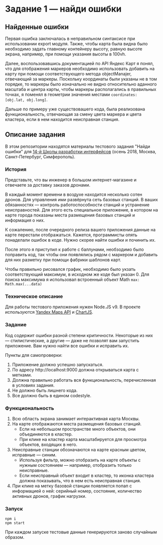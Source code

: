 # Задание 1 — найди ошибки

## Найденные ошибки

Первая ошибка заключалась в неправильном синтаксисе при использовании export модуля. Также, чтобы карта была видна было необходимо задать главному контейнеру высоту, равную высоте экрана, например, при помощи указания высоты в 100vh.

Далее, воспользовавшись документацией по API Яндекс Карт я понял, что для отображения маркеров необходимо использовать добавить на карту при помощи соответствующего метода objectManajer, отвечающий за маркеры. Поскольку координаты были указаны не в том порядке, то маркеры было изначально не видно относительно аданного масштаба и центра карты, чтобы маркеры располагались в правильных точках, я поменял в геометрии значения местами `coordinates: [obj.lat, obj.long]`.

Дальше по примеру уже существовашего кода, была реализована функциональность, отвечающая за смену цвета маркера и цвета кластера, если в нем находится неисправная станция.




## Описание задания

В этом репозитории находятся материалы тестового задания "Найди ошибки" для [14-й Школы разработки интерфейсов](https://academy.yandex.ru/events/frontend/shri_msk-2018-2) (осень 2018, Москва, Санкт-Петербург, Симферополь).

### История

Представьте, что вы инженер в большом интернет-магазине и отвечаете за доставку заказов дронами.

В каждый момент времени в воздухе находится несколько сотен дронов. Для управления ими развёрнута сеть базовых станций. В ваших обязанностях — контроль работоспособности станций и устранение неисправностей. Для этого есть специальное приложение, в котором на карте города показаны места размещения базовых станций и информация о них.

К сожалению, после очередного релиза вашего приложения данные на карте перестали отображаться. Кажется, программисты опять понаделали ошибок в коде. Нужно скорее найти ошибки и починить их.

После этого я приступил к работе с баллунами, необзодимо было поправить код, так чтобы они появлялись рядом с маркером и добавить для них разметку при помощи фабрики шаблонов карт. 

Чтобы правильно рисовался график, необходимо было укзать соответствующий максимум, в исходном же коде был указан 0. Для поиска максимума я использовал встроенный объект Math `max: Math.max(...data)`

### Техническое описание

Для работы тестового приложения нужен Node.JS v9. В проекте используются [Yandex Maps API](https://tech.yandex.ru/maps/doc/jsapi/2.1/quick-start/index-docpage/) и [ChartJS](http://www.chartjs.org).

### Задание

Код содержит ошибки разной степени критичности. Некоторые из них — стилистические, а другие — даже не позволят вам запустить приложение. Вам нужно найти все ошибки и исправить их.

Пункты для самопроверки:

1. Приложение должно успешно запускаться.
1. По адресу http://localhost:9000 должна открываться карта с метками.
1. Должна правильно работать вся функциональность, перечисленная в условиях задания.
1. Не должно быть лишнего кода.
1. Все должно быть в едином codestyle.

### Функциональность

1. Всю область экрана занимает интерактивная карта Москвы.
1. На карте отображаются места размещения базовых станций.
    - Если на небольшом пространстве много объектов, они объединяются в кластер.
    - При клике на кластер карта масштабируется для просмотра объектов, входящих в него.
1. Неисправные станции обозначаются на карте красным цветом, исправные — синим.
    - Используя фильтр, можно отобразить на карте объекты с нужным состоянием — например, отобразить только неисправные.
    - Если неисправный объект входит в кластер, то иконка кластера должна показывать, что в нем есть неисправная станция.
1. При клике на метку базовой станции появляется попап с информацией о ней: серийный номер, состояние, количество активных дронов, график нагрузки.

### Запуск

```
npm i
npm start
```

При каждом запуске тестовые данные генерируются заново случайным образом.


